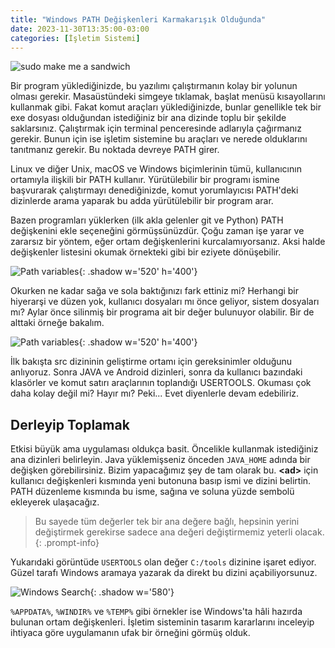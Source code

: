 ```yaml
---
title: "Windows PATH Değişkenleri Karmakarışık Olduğunda"
date: 2023-11-30T13:35:00-03:00
categories: [İşletim Sistemi]
---
```


![sudo make me a sandwich](https://imgs.xkcd.com/comics/sandwich.png)

Bir program yüklediğinizde, bu yazılımı çalıştırmanın kolay bir yolunun olması gerekir. Masaüstündeki simgeye tıklamak, başlat menüsü kısayollarını kullanmak gibi. Fakat komut araçları yüklediğinizde, bunlar genellikle tek bir exe dosyası olduğundan istediğiniz bir ana dizinde toplu bir şekilde saklarsınız. Çalıştırmak için terminal penceresinde adlarıyla çağırmanız gerekir. Bunun için ise işletim sistemine bu araçları ve nerede olduklarını tanıtmanız gerekir. Bu noktada devreye PATH girer.

Linux ve diğer Unix, macOS ve Windows biçimlerinin tümü, kullanıcının ortamıyla ilişkili bir PATH kullanır. Yürütülebilir bir programı ismine başvurarak çalıştırmayı denediğinizde, komut yorumlayıcısı PATH'deki dizinlerde arama yaparak bu adda yürütülebilir bir program arar.

Bazen programları yüklerken (ilk akla gelenler git ve Python) PATH değişkenini ekle seçeneğini görmüşsünüzdür. Çoğu zaman işe yarar ve zararsız bir yöntem, eğer ortam değişkenlerini kurcalamıyorsanız. Aksi halde değişkenler listesini okumak örnekteki gibi bir eziyete dönüşebilir.

![Path variables](https://www.architectryan.com/static/42eb044d39582f04f1f213e17e4fcb30/32056/edit_path_variable.png){: .shadow w='520' h='400'}

Okurken ne kadar sağa ve sola baktığınızı fark ettiniz mi? Herhangi bir hiyerarşi ve düzen yok, kullanıcı dosyaları mı önce geliyor, sistem dosyaları mı? Aylar önce silinmiş bir programa ait bir değer bulunuyor olabilir. Bir de alttaki örneğe bakalım.

![Path variables](https://i.imgur.com/VScWPbp.png){: .shadow w='520' h='400'}

İlk bakışta src dizininin geliştirme ortamı için gereksinimler olduğunu anlıyoruz. Sonra JAVA ve Android dizinleri, sonra da kullanıcı bazındaki klasörler ve komut satırı araçlarının toplandığı USERTOOLS. Okuması çok daha kolay değil mi? Hayır mı? Peki... Evet diyenlerle devam edebiliriz.

## Derleyip Toplamak

Etkisi büyük ama uygulaması oldukça basit. Öncelikle kullanmak istediğiniz ana dizinleri belirleyin. Java yüklemişseniz önceden `JAVA_HOME` adında bir değişken görebilirsiniz. Bizim yapacağımız şey de tam olarak bu. **\<ad\>** için kullanıcı değişkenleri kısmında yeni butonuna basıp ismi ve dizini belirtin. PATH düzenleme kısmında bu isme, sağına ve soluna yüzde sembolü ekleyerek ulaşacağız.

> Bu sayede tüm değerler tek bir ana değere bağlı, hepsinin yerini değiştirmek gerekirse sadece ana değeri değiştirmemiz yeterli olacak.
{: .prompt-info}

Yukarıdaki görüntüde `USERTOOLS` olan değer `C:/tools` dizinine işaret ediyor. Güzel tarafı Windows aramaya yazarak da direkt bu dizini açabiliyorsunuz.

![Windows Search](https://i.imgur.com/cS7fbKq.png){: .shadow w='580'}

`%APPDATA%`, `%WINDIR%` ve `%TEMP%` gibi örnekler ise Windows'ta hâli hazırda bulunan ortam değişkenleri. İşletim sisteminin tasarım kararlarını inceleyip ihtiyaca göre uygulamanın ufak bir örneğini görmüş olduk.